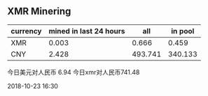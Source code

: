 ## XMR Minering

|currency|mined in last 24 hours|all|in pool|
|---|---|---|---|
|XMR|0.003|0.666|0.459|
|CNY|2.428|493.741|340.133|

今日美元对人民币 6.94	今日xmr对人民币741.48


2018-10-23 16:30